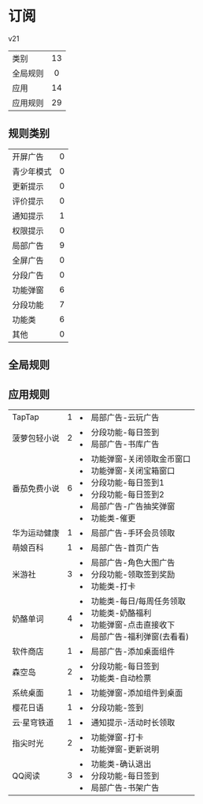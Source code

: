 # 订阅

v21

|||
| - |:-:|
|类别|13|
|全局规则|0|
|应用|14|
|应用规则|29|

## 规则类别

|||
| - |:-:|
|开屏广告|0|
|青少年模式|0|
|更新提示|0|
|评价提示|0|
|通知提示|1|
|权限提示|0|
|局部广告|9|
|全屏广告|0|
|分段广告|0|
|功能弹窗|6|
|分段功能|7|
|功能类|6|
|其他|0|

## 全局规则



## 应用规则

||||
| - |:-:|-|
|TapTap|1|<li>局部广告-云玩广告|
|菠萝包轻小说|2|<li>分段功能-每日签到<li>局部广告-书库广告|
|番茄免费小说|6|<li>功能弹窗-关闭领取金币窗口<li>功能弹窗-关闭宝箱窗口<li>分段功能-每日签到1<li>分段功能-每日签到2<li>局部广告-广告抽奖弹窗<li>功能类-催更|
|华为运动健康|1|<li>局部广告-手环会员领取|
|萌娘百科|1|<li>局部广告-首页广告|
|米游社|3|<li>局部广告-角色大图广告<li>分段功能-领取签到奖励<li>功能类-打卡|
|奶酪单词|4|<li>功能类-每日/每周任务领取<li>功能类-奶酪福利<li>功能弹窗-点击直接收下<li>局部广告-福利弹窗(去看看)|
|软件商店|1|<li>局部广告-添加桌面组件|
|森空岛|2|<li>分段功能-每日签到<li>功能类-自动检票|
|系统桌面|1|<li>功能弹窗-添加组件到桌面|
|樱花日语|1|<li>分段功能-签到|
|云·星穹铁道|1|<li>通知提示-活动时长领取|
|指尖时光|2|<li>功能弹窗-打卡<li>功能弹窗-更新说明|
|QQ阅读|3|<li>功能类-确认退出<li>分段功能-每日签到<li>局部广告-书架广告|
